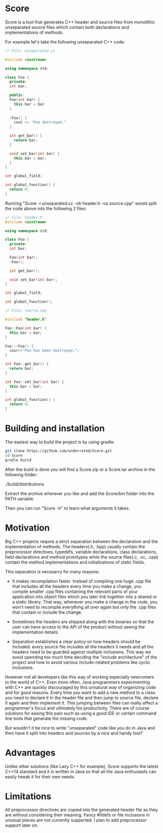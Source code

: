 Score
=====

Score is a tool that generates C++ header and source files from monolithic unseparated source files which contain both declarations and implementations of methods.

For example let's take the following unseparated C++ code:

```cpp
// File: unseparated.cc

#include <iostream>

using namespace std;

class Foo {
  private:
  int bar;

  public:
  Foo(int bar) {
    this.bar = bar
  }
  
  ~Foo() { 
    cout << "Foo destroyed."
  }

  int get_bar() {
    return bar;
  }

  void set_bar(int bar) {
    this.bar = bar;
  }
}

int global_field;

int global_function() {
  return 0;
}

```

Running "Score -i unseparated.cc -oh header.h -os source.cpp" would split the code above into the following 2 files:
```cpp
// File: header.h
#include <iostream>

using namespace std;

class Foo {
  private:
  int bar;

  Foo(int bar);
  ~Foo();

  int get_bar();

  void set_bar(int bar);
}

int global_field;

int global_function();
```

```cpp
// File: source.cpp

#include "header.h"

Foo::Foo(int bar) {
  this.bar = bar;
}

Foo::~Foo() {
  cour<<"Foo has been destroyed.";
}

int Foo::get_bar() {
  return bar;
}

int Foo::set_bar(int bar) {
  this.bar = bar;
}

int global_function() {
  return 0;
}

```

Building and installation
=========================
The easiest way to build the project is by using gradle:

```bash
git clone https://github.com/underrated/Score.git
cd Score
gradle build
```

After the build is done you will find a Score.zip or a Score.tar archive in the following folder:

./build/distributions

Extract the archive wherever you like and add the Score/bin folder into the PATH variable.

Then you can run "Score -h" to learn what arguments it takes.

Motivation
==========
Big C++ projects require a strict separation between the declaration and the implementation of methods. The headers(.h, .hpp) usually contain the preprocessor directives, typedefs, variable declarations, class declarations, field declarations and method prototypes while the source files(.c, .cc, .cpp) contain the method implementations and initializations of static fields. 

This separation is necesarry for many reasons:

* It makes recompilation faster. Instead of compiling one huge .cpp file that includes all the headers every time you make a change, you compile smaller .cpp files containing the relevant parts of your application into object files which you later link together into a shared or a static library. That way, whenever you make a change in the code, you won't need to recompile everything all over again but only the .cpp files that contain or include the change. 

* Sometimes the headers are shipped along with the binaries so that the user can have access to the API of the product without seeing the implementation details.

* Separation establishes a clear policy on how headers should be included: every source file includes all the headers it needs and all the headers need to be guarded against multiple inclusions. This way we avoid spending too much time deciding the "include architecture" of the project and how to avoid various include-related problems like cyclic inclusions.

However not all developers like this way of working especially newcomers to the world of C++. Even more often, Java programmers experimenting with C++ are quickly discouraged by this unnatural way of organizing code and for good reasons. Every time you want to add a new method to a class you need to declare it in the header file and then jump to source file, declare it again and then implement it. This jumping between files can really affect a programmer's focus and ultimately his productivity. There are of course solutions for easing this pain such as using a good IDE or certain command line tools that generate the missing code. 

But wouldn't it be nice to write "unseparated" code like you do in Java and then have it split into headers and sources by a nice and handy tool?

Advantages
==========
Unlike other solutions (like Lazy C++ for example), Score supports the latest C++14 standard and it is written in Java so that all the Java enthusiasts can easily tweak it for their own needs.

Limitations
===========
All preprocessor directives are copied into the generated header file as they are without considering their meaning. Fancy #ifdefs or file inclusions in unusual places are not currently supported. I plan to add preprocessor support later on.
